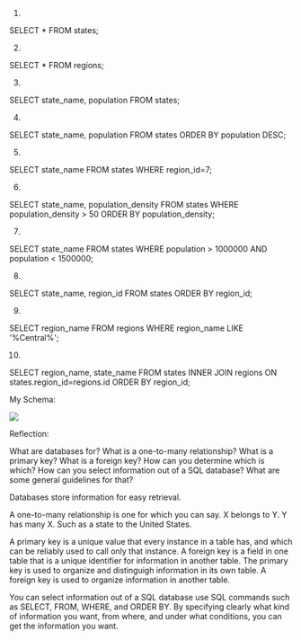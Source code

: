 1.
SELECT *
FROM states;

2.
SELECT *
FROM regions;

3.
SELECT state_name, population
FROM states;

4.
SELECT state_name, population
FROM states
ORDER BY population DESC;

5.
SELECT state_name
FROM states
WHERE region_id=7;

6.
SELECT state_name, population_density
FROM states
WHERE population_density > 50
ORDER BY population_density;

7.
SELECT state_name
FROM states
WHERE population > 1000000 AND population < 1500000;

8.
SELECT state_name, region_id
FROM states
ORDER BY region_id;

9.
SELECT region_name
FROM regions
WHERE region_name LIKE '%Central%';

10.
SELECT region_name, state_name
FROM states
INNER JOIN regions
ON states.region_id=regions.id
ORDER BY region_id;

My Schema:

<img src="/outfits_schema.tiff">

Reflection:

What are databases for?
What is a one-to-many relationship?
What is a primary key? What is a foreign key? How can you determine which is which?
How can you select information out of a SQL database? What are some general guidelines for that?

Databases store information for easy retrieval.

A one-to-many relationship is one for which you can say.  X belongs to Y.  Y has many X.  Such as a state to the United States.

A primary key is a unique value that every instance in a table has, and which can be reliably used to call only that instance.  A foreign key is a field in one table that is a unique identifier for information in another table.  The primary key is used to organize and distinguigh information in its own table.  A foreign key is used to organize information in another table.

You can select information out of a SQL database use SQL commands such as SELECT, FROM, WHERE, and ORDER BY.  By specifying clearly what kind of information you want, from where, and under what conditions, you can get the information you want.